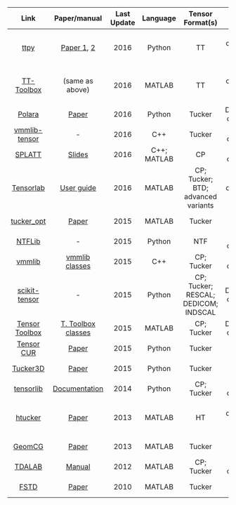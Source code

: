| Link |  Paper/manual | Last Update | Language | Tensor Format(s) | Type
|:--:|:--:|:--:|:--:|:--:|:--:|
| [ttpy](https://github.com/oseledets/ttpy) | [Paper 1](http://spring.inm.ras.ru/osel/wp-content/plugins/wp-publications-archive/openfile.php?action=open&file=28), [2](http://www.mat.uniroma2.it/~tvmsscho/papers/Tyrtyshnikov5.pdf) | 2016 | Python | TT | Dense compression; adaptive sampling
| [TT-Toolbox](https://github.com/oseledets/TT-Toolbox) | (same as above) | 2016 | MATLAB | TT | Dense compression; adaptive sampling
| [Polara](https://github.com/Evfro/polara) | [Paper](https://arxiv.org/abs/1607.04228) | 2016 | Python | Tucker | Dense/sparse compression
| [vmmlib-tensor](https://github.com/rballester/vmmlib-tensor) | - | 2016 | C++ | Tucker | Dense compression
| [SPLATT](http://shaden.io/splatt.html) | [Slides](http://www.shaden.io/pdf/2015-Smith-SPLATT-slides.pdf) | 2016 | C++; MATLAB | CP | Sparse compression
| [Tensorlab](http://www.tensorlab.net/) | [User guide](ftp.esat.kuleuven.ac.be/pub/stadius/nvervliet/tensorlab3.0.pdf) | 2016 | MATLAB | CP; Tucker; BTD; advanced variants | Dense and sparse compression; tensor completion
| [tucker_opt](www.lair.irb.hr/ikopriva/Data/PhD_Students/mfilipovic/tucker_low_rank_completion_codes.zip) | [Paper](http://www.lair.irb.hr/ikopriva/Data/PhD_Students/mfilipovic/tc_paper.pdf) | 2015 | MATLAB | Tucker | Tensor completion
| [NTFLib](https://github.com/stitchfix/NTFLib) | - | 2015 | Python | NTF | Sparse compression
| [vmmlib](https://github.com/VMML/vmmlib) | [vmmlib classes](https://files.ifi.uzh.ch/vmml/ta_tutorial/vmmlib_ta_classes.pdf) | 2015 | C++ | CP; Tucker | Dense compression
| [scikit-tensor](https://github.com/mnick/scikit-tensor) | - | 2015 | Python | CP; Tucker; RESCAL; DEDICOM; INDSCAL | Dense/sparse compression
| [Tensor Toolbox](http://www.sandia.gov/~tgkolda/TensorToolbox/index-2.6.html) | [T. Toolbox classes](http://dl.acm.org/citation.cfm?doid=1186785.1186794) | 2015 | MATLAB | CP; Tucker | Dense/sparse compression
| [Tensor CUR](https://github.com/arvindks/tensorcur) | [Paper](http://arxiv.org/pdf/1511.05208v3) | 2015 | Python | Tucker | Adaptive sampling
| [Tucker3D](https://github.com/rakhuba/tucker3d) | [Paper](http://arxiv.org/pdf/1402.5649.pdf) | 2015 | Python | Tucker | Adaptive sampling
| [tensorlib](https://github.com/tensorlib/tensorlib) | [Documentation](http://tensorlib.github.io/) | 2014 | Python | CP; Tucker | Dense compression
| [htucker](http://anchp.epfl.ch/htucker) | [Paper](http://sma.epfl.ch/~anchpcommon/publications/htucker.pdf) | 2013 | MATLAB | HT | Dense compression; adaptive samping
| [GeomCG](http://anchp.epfl.ch/geomCG) | [Paper](http://sma.epfl.ch/~anchpcommon/publications/tensorcompletion.pdf) | 2013 | MATLAB | Tucker | Tensor completion
| [TDALAB](http://bsp.brain.riken.jp/TDALAB/) | [Manual](http://bsp.brain.riken.jp/~zhougx/tdalab/tdalab_guide.pdf) | 2012 | MATLAB | CP; Tucker | Dense compression
| [FSTD](web.fi.uba.ar/~ccaiafa/Code/FSTD1_package.rar) | [Paper](http://ac.els-cdn.com/S0024379510001394/1-s2.0-S0024379510001394-main.pdf?_tid=2b4511cc-51c3-11e6-8551-00000aab0f01&acdnat=1469381116_ac0c8c104651f51a54c0664b7b9466cf) | 2010 | MATLAB | Tucker | Adaptive sampling
